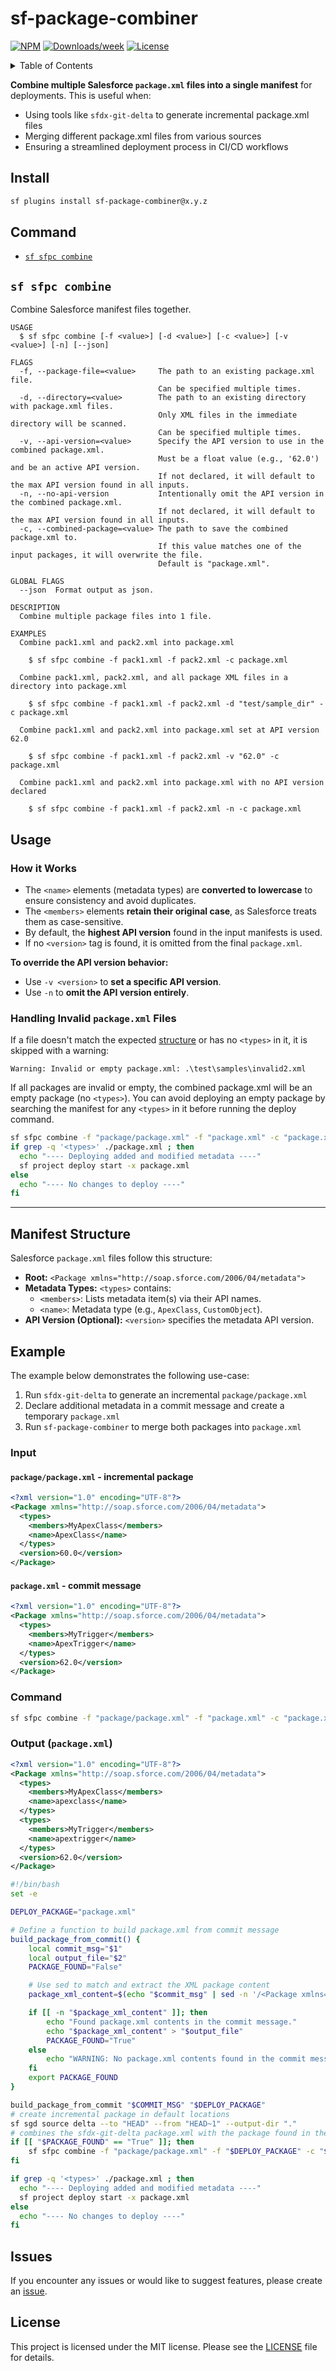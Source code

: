 # sf-package-combiner

[![NPM](https://img.shields.io/npm/v/sf-package-combiner.svg?label=sf-package-combiner)](https://www.npmjs.com/package/sf-package-combiner) [![Downloads/week](https://img.shields.io/npm/dw/sf-package-combiner.svg)](https://npmjs.org/package/sf-package-combiner) [![License](https://img.shields.io/badge/License-MIT-yellow.svg)](https://raw.githubusercontent.com/mcarvin8/sf-package-combiner/refs/heads/main/LICENSE.md)

<!-- TABLE OF CONTENTS -->
<details>
  <summary>Table of Contents</summary>

- [Install](#install)
- [Command](#command)
  - [`sf-sfpc-combine`](#sf-sfpc-combine)
- [Usage](#usage)
- [Manifest Structure](#manifest-structure)
- [Example](#example)
- [Issues](#issues)
- [License](#license)
</details>

**Combine multiple Salesforce `package.xml` files into a single manifest** for deployments. This is useful when:

- Using tools like `sfdx-git-delta` to generate incremental package.xml files
- Merging different package.xml files from various sources
- Ensuring a streamlined deployment process in CI/CD workflows

## Install

```bash
sf plugins install sf-package-combiner@x.y.z
```

## Command

<!-- commands -->

- [`sf sfpc combine`](#sf-sfpc-combine)

## `sf sfpc combine`

Combine Salesforce manifest files together.

```
USAGE
  $ sf sfpc combine [-f <value>] [-d <value>] [-c <value>] [-v <value>] [-n] [--json]

FLAGS
  -f, --package-file=<value>     The path to an existing package.xml file.
                                 Can be specified multiple times.
  -d, --directory=<value>        The path to an existing directory with package.xml files.
                                 Only XML files in the immediate directory will be scanned.
                                 Can be specified multiple times.
  -v, --api-version=<value>      Specify the API version to use in the combined package.xml.
                                 Must be a float value (e.g., '62.0') and be an active API version.
                                 If not declared, it will default to the max API version found in all inputs.
  -n, --no-api-version           Intentionally omit the API version in the combined package.xml.
                                 If not declared, it will default to the max API version found in all inputs.
  -c, --combined-package=<value> The path to save the combined package.xml to.
                                 If this value matches one of the input packages, it will overwrite the file.
                                 Default is "package.xml".

GLOBAL FLAGS
  --json  Format output as json.

DESCRIPTION
  Combine multiple package files into 1 file.

EXAMPLES
  Combine pack1.xml and pack2.xml into package.xml

    $ sf sfpc combine -f pack1.xml -f pack2.xml -c package.xml

  Combine pack1.xml, pack2.xml, and all package XML files in a directory into package.xml

    $ sf sfpc combine -f pack1.xml -f pack2.xml -d "test/sample_dir" -c package.xml

  Combine pack1.xml and pack2.xml into package.xml set at API version 62.0

    $ sf sfpc combine -f pack1.xml -f pack2.xml -v "62.0" -c package.xml

  Combine pack1.xml and pack2.xml into package.xml with no API version declared

    $ sf sfpc combine -f pack1.xml -f pack2.xml -n -c package.xml
```

<!-- commandsstop -->

## Usage

### How it Works

- The `<name>` elements (metadata types) are **converted to lowercase** to ensure consistency and avoid duplicates.
- The `<members>` elements **retain their original case**, as Salesforce treats them as case-sensitive.
- By default, the **highest API version** found in the input manifests is used.
- If no `<version>` tag is found, it is omitted from the final `package.xml`.

**To override the API version behavior:**

- Use `-v <version>` to **set a specific API version**.
- Use `-n` to **omit the API version entirely**.

### Handling Invalid `package.xml` Files

If a file doesn't match the expected [structure](#manifest-structure) or has no `<types>` in it, it is skipped with a warning:

```plaintext
Warning: Invalid or empty package.xml: .\test\samples\invalid2.xml
```

If all packages are invalid or empty, the combined package.xml will be an empty package (no `<types>`). You can avoid deploying an empty package by searching the manifest for any `<types>` in it before running the deploy command.

```bash
sf sfpc combine -f "package/package.xml" -f "package.xml" -c "package.xml"
if grep -q '<types>' ./package.xml ; then
  echo "---- Deploying added and modified metadata ----"
  sf project deploy start -x package.xml
else
  echo "---- No changes to deploy ----"
fi
```

---

## Manifest Structure

Salesforce `package.xml` files follow this structure:

- **Root:** `<Package xmlns="http://soap.sforce.com/2006/04/metadata">`
- **Metadata Types:** `<types>` contains:
  - `<members>`: Lists metadata item(s) via their API names.
  - `<name>`: Metadata type (e.g., `ApexClass`, `CustomObject`).
- **API Version (Optional):** `<version>` specifies the metadata API version.

## Example

The example below demonstrates the following use-case:

1. Run `sfdx-git-delta` to generate an incremental `package/package.xml`
2. Declare additional metadata in a commit message and create a temporary `package.xml`
3. Run `sf-package-combiner` to merge both packages into `package.xml`

### Input

#### `package/package.xml` - incremental package

```xml
<?xml version="1.0" encoding="UTF-8"?>
<Package xmlns="http://soap.sforce.com/2006/04/metadata">
  <types>
    <members>MyApexClass</members>
    <name>ApexClass</name>
  </types>
  <version>60.0</version>
</Package>
```

#### `package.xml` - commit message

```xml
<?xml version="1.0" encoding="UTF-8"?>
<Package xmlns="http://soap.sforce.com/2006/04/metadata">
  <types>
    <members>MyTrigger</members>
    <name>ApexTrigger</name>
  </types>
  <version>62.0</version>
</Package>
```

### Command

```bash
sf sfpc combine -f "package/package.xml" -f "package.xml" -c "package.xml"
```

### Output (`package.xml`)

```xml
<?xml version="1.0" encoding="UTF-8"?>
<Package xmlns="http://soap.sforce.com/2006/04/metadata">
  <types>
    <members>MyApexClass</members>
    <name>apexclass</name>
  </types>
  <types>
    <members>MyTrigger</members>
    <name>apextrigger</name>
  </types>
  <version>62.0</version>
</Package>
```

```bash
#!/bin/bash
set -e

DEPLOY_PACKAGE="package.xml"

# Define a function to build package.xml from commit message
build_package_from_commit() {
    local commit_msg="$1"
    local output_file="$2"
    PACKAGE_FOUND="False"

    # Use sed to match and extract the XML package content
    package_xml_content=$(echo "$commit_msg" | sed -n '/<Package xmlns=".*">/,/<\/Package>/p')

    if [[ -n "$package_xml_content" ]]; then
        echo "Found package.xml contents in the commit message."
        echo "$package_xml_content" > "$output_file"
        PACKAGE_FOUND="True"
    else
        echo "WARNING: No package.xml contents found in the commit message."
    fi
    export PACKAGE_FOUND
}

build_package_from_commit "$COMMIT_MSG" "$DEPLOY_PACKAGE"
# create incremental package in default locations
sf sgd source delta --to "HEAD" --from "HEAD~1" --output-dir "."
# combines the sfdx-git-delta package.xml with the package found in the commit message, overwriting the commit message package
if [[ "$PACKAGE_FOUND" == "True" ]]; then
    sf sfpc combine -f "package/package.xml" -f "$DEPLOY_PACKAGE" -c "$DEPLOY_PACKAGE"
fi

if grep -q '<types>' ./package.xml ; then
  echo "---- Deploying added and modified metadata ----"
  sf project deploy start -x package.xml
else
  echo "---- No changes to deploy ----"
fi
```

## Issues

If you encounter any issues or would like to suggest features, please create an [issue](https://github.com/mcarvin8/sf-package-combiner/issues).

## License

This project is licensed under the MIT license. Please see the [LICENSE](https://raw.githubusercontent.com/mcarvin8/sf-package-combiner/main/LICENSE.md) file for details.
